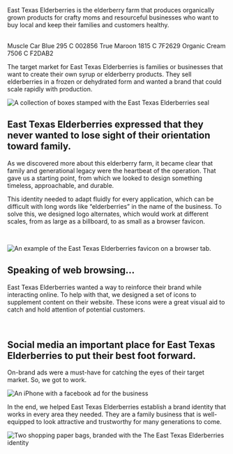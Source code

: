 East Texas Elderberries is the elderberry farm that produces organically grown products for crafty moms and resourceful businesses who want to buy local and keep their families and customers healthy.

<section class="bleed grid col-2 squeeze">
  <img src="/_assets/images/east-texas-elderberries/white-on-black.png" alt="">
  <img src="/_assets/images/east-texas-elderberries/black-on-white.png" alt="">
</section>

<section class="grid gap-1 col-4 squeeze">
  <Import from="/_/~/Color.html">
    <name>Muscle Car Blue</name>
    <pms>295 C</pms>
    <hex>002856</hex>
  </Import>
  <Import from="/_/~/Color.html">
    <name>True Maroon</name>
    <pms>1815 C</pms>
    <hex>7F2629</hex>
  </Import>
  <Import from="/_/~/Color.html">
    <name>Organic Cream</name>
    <pms>7506 C</pms>
    <hex>F2DAB2</hex>
  </Import>
</section>

The target market for East Texas Elderberries is families or businesses that want to create their own syrup or elderberry products. They sell elderberries in a frozen or dehydrated form and wanted a brand that could scale rapidly with production.

![A collection of boxes stamped with the East Texas Elderberries seal](/_assets/images/east-texas-elderberries/boxes.jpg)

## East Texas Elderberries expressed that they never wanted to lose sight of their orientation toward family.
As we discovered more about this elderberry farm, it became clear that family and generational legacy were the heartbeat of the operation. That gave us a starting point, from which we looked to design something timeless, approachable, and durable.

This identity needed to adapt fluidly for every application, which can be difficult with long words like &ldquo;elderberries&rdquo; in the name of the business. To solve this, we designed logo alternates, which would work at different scales, from as large as a billboard, to as small as a browser favicon.

<section class="bleed squeeze">
  <img class="light" src="/_assets/images/east-texas-elderberries/scales-red.png" alt="">
  <img class="dark" src="/_assets/images/east-texas-elderberries/scales-white.png" alt="">
</section>

![An example of the East Texas Elderberries favicon on a browser tab.](/_assets/images/east-texas-elderberries/web.png)

## Speaking of web browsing...
East Texas Elderberries wanted a way to reinforce their brand while interacting online. To help with that, we designed a set of icons to supplement content on their website. These icons were a great visual aid to catch and hold attention of potential customers.

<section class="squeeze">
  <img class="light" src="/_assets/images/east-texas-elderberries/icons.png" alt="">
  <img class="dark" src="/_assets/images/east-texas-elderberries/icons-white.png" alt="">
</section>

## Social media an important place for East Texas Elderberries to put their best foot forward.
On-brand ads were a must-have for catching the eyes of their target market. So, we got to work.

![An iPhone with a facebook ad for the business](/_assets/images/east-texas-elderberries/fb-ad.png)

In the end, we helped East Texas Elderberries establish a brand identity that works in every area they needed. They are a family business that is well-equipped to look attractive and trustworthy for many generations to come.


![Two shopping paper bags, branded with the The East Texas Elderberries identity](/_assets/images/east-texas-elderberries/sack.jpg)